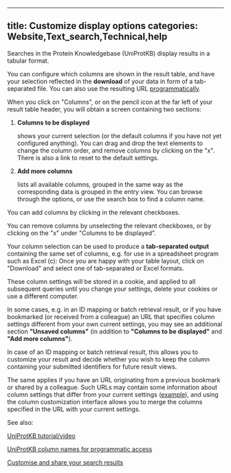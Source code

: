 
---
title: Customize display options
categories: Website,Text_search,Technical,help
---

Searches in the Protein Knowledgebase (UniProtKB) display results in a tabular format.  
  
You can configure which columns are shown in the result table, and have your selection reflected in the **download** of your data in form of a tab-separated file. You can also use the resulting URL [programmatically](http://www.uniprot.org/help/api).

When you click on "Columns", or on the pencil icon at the far left of your result table header, you will obtain a screen containing two sections:

1.  **Columns to be displayed**  
      
    shows your current selection (or the default columns if you have not yet configured anything). You can drag and drop the text elements to change the column order, and remove columns by clicking on the "x". There is also a link to reset to the default settings.
2.  **Add more columns**  
      
    lists all available columns, grouped in the same way as the corresponding data is grouped in the entry view. You can browse through the options, or use the search box to find a column name.

You can add columns by clicking in the relevant checkboxes.  
  
You can remove columns by unselecting the relevant checkboxes, or by clicking on the "x" under "Columns to be displayed".

Your column selection can be used to produce a **tab-separated output** containing the same set of columns, e.g. for use in a spreadsheet program such as Excel (c): Once you are happy with your table layout, click on "Download" and select one of tab-separated or Excel formats.

These column settings will be stored in a cookie, and applied to all subsequent queries until you change your settings, delete your cookies or use a different computer.

In some cases, e.g. in an ID mapping or batch retrieval result, or if you have bookmarked (or received from a colleague) an URL that specifies column settings different from your own current settings, you may see an additional section **"Unsaved columns"** (in addition to **"Columns to be displayed"** and **"Add more columns"**).

In case of an ID mapping or batch retrieval result, this allows you to customize your result and decide whether you wish to keep the column containing your submitted identifiers for future result views.

The same applies if you have an URL originating from a previous bookmark or shared by a colleague. Such URLs may contain some information about column settings that differ from your current settings ([example](https://www.uniprot.org/uniprot/?query=database:%28type:hgnc%29%26sort=score%26columns=id,entry%20name,reviewed,genes,database%28HGNC%29)), and using the column customization interface allows you to merge the columns specified in the URL with your current settings.

See also:  
  
[UniProtKB tutorial/video](https://www.youtube.com/watch?v=ado1r8IDm3U)  
  
[UniProtKB column names for programmatic access](http://www.uniprot.org/help/uniprotkb%5Fcolumn%5Fnames)  
  
[Customise and share your search results](http://insideuniprot.blogspot.co.uk/2015/03)
        